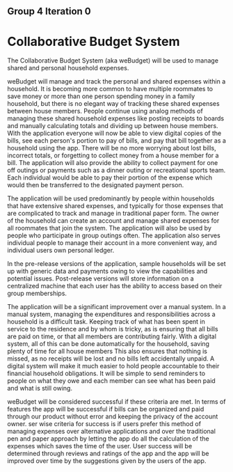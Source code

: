## Group 4 Iteration 0

# Collaborative Budget System
The Collaborative Budget System (aka weBudget) will be used to manage shared and personal household expenses.

weBudget will manage and track the personal and shared expenses within a household. It is becoming more common to have multiple roommates to save money or more than one person spending money in a family household, but there is no elegant way of tracking these shared expenses between house members. People continue using analog methods of managing these shared household expenses like posting receipts to boards and manually calculating totals and dividing up between house members. With the application everyone will now be able to view digital copies of the bills, see each person's portion to pay of bills, and pay that bill together as a household using the app. There will be no more worrying about lost bills, incorrect totals, or forgetting to collect money from a house member for a bill. The application will also provide the ability to collect payment for one off outings or payments such as a dinner outing or recreational sports team. Each individual would be able to pay their portion of the expense which would then be transferred to the designated payment person.

The application will be used predominantly by people within households that have extensive shared expenses, and typically for those expenses that are complicated to track and manage in traditional paper form. The owner of the household can create an account and manage shared expenses for all roommates that join the system. The application will also be used by people who participate in group outings often. The application also serves individual people to manage their account in a more convenient way, and individual users own personal ledger.

In the pre-release versions of the application, sample households will be set up with generic data and payments owing to view the capabilities and potential issues. Post-release versions will store information on a centralized machine that each user has the ability to access based on their group memberships.

The application will be a significant improvement over a manual system. In a manual system, managing the expenditures and responsibilities across a household is a difficult task. Keeping track of what has been spent in service to the residence and by whom is tricky, as is ensuring that all bills are paid on time, or that all members are contributing fairly. With a digital system, all of this can be done automatically for the household, saving plenty of time for all house members This also ensures that nothing is missed, as no receipts will be lost and no bills left accidentally unpaid. A digital system will make it much easier to hold people accountable to their financial household obligations. It will be simple to send reminders to people on what they owe and each member can see what has been paid and what is still owing.

weBudget will be considered successful if these criteria are met. In terms of features the app will be successful if bills can be organized and paid through our product without error and keeping the privacy of the account owner. ser wise criteria for success is if users prefer this method of managing expenses over alternative applications and over the traditional pen and paper approach by letting the app do all the calculation of the expenses which saves the time of the user. User success will be determined through reviews and ratings of the app and the app will be improved over time by the suggestions given by the users of the app.
